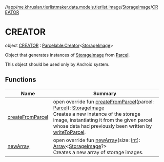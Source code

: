 //[app](../../../../index.md)/[me.khruslan.tierlistmaker.data.models.tierlist.image](../../index.md)/[StorageImage](../index.md)/[CREATOR](index.md)

# CREATOR

object [CREATOR](index.md) : [Parcelable.Creator](https://developer.android.com/reference/kotlin/android/os/Parcelable.Creator.html)&lt;[StorageImage](../index.md)&gt; 

Object that generates instances of [StorageImage](../index.md) from [Parcel](https://developer.android.com/reference/kotlin/android/os/Parcel.html).

This object should be used only by Android system.

## Functions

| Name | Summary |
|---|---|
| [createFromParcel](create-from-parcel.md) | open override fun [createFromParcel](create-from-parcel.md)(parcel: [Parcel](https://developer.android.com/reference/kotlin/android/os/Parcel.html)): [StorageImage](../index.md)<br>Creates a new instance of the storage image, instantiating it from the given parcel whose data had previously been written by [writeToParcel](../write-to-parcel.md). |
| [newArray](new-array.md) | open override fun [newArray](new-array.md)(size: [Int](https://kotlinlang.org/api/latest/jvm/stdlib/kotlin/-int/index.html)): [Array](https://kotlinlang.org/api/latest/jvm/stdlib/kotlin/-array/index.html)&lt;[StorageImage](../index.md)?&gt;<br>Creates a new array of storage images. |
